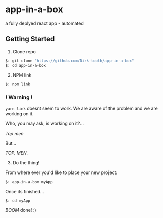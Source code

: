 # app-in-a-box
a fully deplyed react app - automated

## Getting Started

1. Clone repo
```bash
$: git clone "https://github.com/Dirk-tooth/app-in-a-box"
$: cd app-in-a-box
```

2. NPM link
```bash
$: npm link
```
### ! Warning !
`yarn link` doesnt seem to work. We are aware of the problem and we are working on it. 

Who, you may ask, is working on it?...

*Top men*

But...

*TOP. MEN.*

3. Do the thing!

From where ever you'd like to place your new project:
```bash
$: app-in-a-box myApp
```

Once its finished...
```bash
$: cd myApp
```

*BOOM* done! :)

